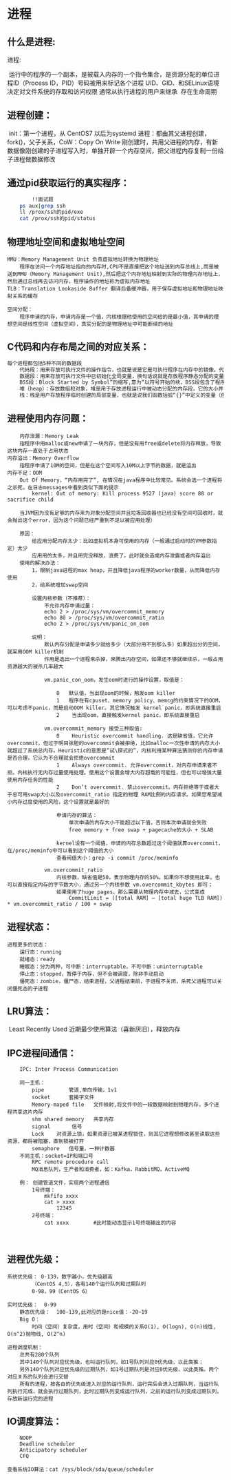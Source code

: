 # 进程

## 什么是进程:

进程:

​		运行中的程序的一个副本，是被载入内存的一个指令集合，是资源分配的单位
​		进程ID（Process ID，PID）号码被用来标记各个进程
​		UID、GID、和SELinux语境决定对文件系统的存取和访问权限
​		通常从执行进程的用户来继承
​		存在生命周期

## 进程创建：

​		init：第一个进程，从 CentOS7 以后为systemd 
​		进程：都由其父进程创建，fork()，父子关系，CoW：Copy On Write 
​		刚创建时，共用父进程的内存，有新数据像刚创建的子进程写入时，单独开辟一个内存空间，把父进程内存复制一份给子进程做数据修改
​	

## 通过pid获取运行的真实程序：

```bash
		!!面试题
	ps aux|grep ssh
	ll /prox/ssh的pid/exe
	cat /prox/ssh的pid/status
```

## 物理地址空间和虚拟地址空间

	MMU：Memory Management Unit 负责虚拟地址转换为物理地址
		程序在访问一个内存地址指向的内存时,CPU不是直接把这个地址送到内存总线上,而是被送到MMU（Memory Management Unit),然后把这个内存地址映射到实际的物理内存地址上，然后通过总线再去访问内存，程序操作的地址称为虚拟内存地址
	TLB：Translation Lookaside Buffer 翻译后备缓冲器，用于保存虚拟地址和物理地址映射关系的缓存
	
	空间分配：
		程序申请的内存，申请内存是一个值，内核根据他使用的空间给的是最小值，其申请的理想空间是线性空间（虚拟空间），真实分配的是物理地址中可能断续的地址

## C代码和内存布局之间的对应关系：

```bash
每个进程都包括5种不同的数据段
	代码段：用来存放可执行文件的操作指令，也就是说是它是可执行程序在内存中的镜像。代码段需要防止在运行时被非法修改，所以只准许读取操作，而不允许写入（修改）操作——它是不可写的
	数据段：用来存放可执行文件中已初始化全局变量，换句话说就是存放程序静态分配的变量和全局变量
	BSS段：Block Started by Symbol”的缩写,意为“以符号开始的块，BSS段包含了程序中未初始化的全局变量，在内存中 bss段全部置零
	堆（heap）：存放数组和对象，堆是用于存放进程运行中被动态分配的内存段，它的大小并不固定，可动态扩张或缩减。当进程调用malloc等函数分配内存时，新分配的内存就被动态添加到堆上（堆被扩张）；当利用free等函数释放内存时，被释放的内存从堆中被剔除（堆被缩减）
	栈：栈是用户存放程序临时创建的局部变量，也就是说我们函数括弧“{}”中定义的变量（但不包括static声明的变量，static意味着在数据段中存放变量）。除此以外，在函数被调用时，其参数也会被压入发起调用的进程栈中，并且待到调用结束后，函数的返回值也会被存放回栈中。由于栈的后进先出特点，所以栈特别方便用来保存/恢复调用现场。可以把堆栈看成一个寄存、交换临时数据的内存区
```

## 进程使用内存问题：

		内存泄漏：Memory Leak
		指程序中用malloc或new申请了一块内存，但是没有用free或delete将内存释放，导致这块内存一直处于占用状态
	内存溢出：Memory Overflow
		指程序申请了10M的空间，但是在这个空间写入10M以上字节的数据，就是溢出
	内存不足：OOM
		Out Of Memory，“内存用完了”, 在情况在java程序中比较常见。系统会选一个进程将之杀死，在日志messages中看到类似下面的提示
			kernel: Out of memory: Kill process 9527 (java) score 88 or sacrifice child
	
		当JVM因为没有足够的内存来为对象分配空间并且垃圾回收器也已经没有空间可回收时，就会抛出这个error，因为这个问题已经严重到不足以被应用处理）
		
		原因：
			给应用分配内存太少：比如虚拟机本身可使用的内存（一般通过启动时的VM参数指定）太少
			应用用的太多，并且用完没释放，浪费了。此时就会造成内存泄露或者内存溢出
		使用的解决办法：
			1，限制java进程的max heap，并且降低java程序的worker数量，从而降低内存使用
			2，给系统增加swap空间
			
			设置内核参数（不推荐）：
				不允许内存申请过量：
				echo 2 > /proc/sys/vm/overcommit_memory
				echo 80 > /proc/sys/vm/overcommit_ratio
				echo 2 > /proc/sys/vm/panic_on_oom 
	
			说明：
				默认内存分配是申请多少就给多少（大部分用不到那么多）如果超出分的空间，就采用OOM killer机制
				作用是选出一个进程来杀掉，来腾出内存空间，如果还不够就继续杀，一般占用资源越大的被杀几率越大
				
				vm.panic_con_oom，发生oom时进行的操作设置，取值是：
					
					0 	默认值，当出现oom的时候，触发oom killer
					1 	程序在有cpuset、memory policy、memcg的约束情况下的OOM，可以考虑不panic，而是启动OOM killer。其它情况触发 kernel panic，即系统直接重启
					2 	 当出现oom，直接触发kernel panic，即系统直接重启
					
				vm.overcommit_memory 接受三种取值:
					0 	 Heuristic overcommit handling. 这是缺省值，它允许overcommit，但过于明目张胆的overcommit会被拒绝，比如malloc一次性申请的内存大小就超过了系统总内存。Heuristic的意思是“试\探式的”，内核利用某种算法猜测你的内存申请是否合理，它认为不合理就会拒绝overcommit
					1 	 Always overcommit. 允许overcommit，对内存申请来者不拒。内核执行无内存过量使用处理。使用这个设置会增大内存超载的可能性，但也可以增强大量使用内存任务的性能
					2 	 Don’t overcommit. 禁止overcommit。内存拒绝等于或者大于总可用swap大小以及overcommit_ratio 指定的物理 RAM比例的内存请求。如果您希望减小内存过度使用的风险，这个设置就是最好的
					
					申请内存的算法：
						单次申请的内存大小不能超过以下值，否则本次申请就会失败
						free memory + free swap + pagecache的大小 + SLAB
	
					kernel设有一个阈值，申请的内存总数超过这个阈值就算overcommit，在/proc/meminfo中可以看到这个阈值的大小
					查看阀值大小：grep -i commit /proc/meminfo
					
				vm.overcommit_ratio 
					内核参数，缺省值是50，表示物理内存的50%。如果你不想使用比率，也可以直接指定内存的字节数大小，通过另一个内核参数 vm.overcommit_kbytes 即可；
					如果使用了huge pages，那么需要从物理内存中减去，公式变成
						CommitLimit = ([total RAM] – [total huge TLB RAM]) * vm.overcommit_ratio / 100 + swap



## 进程状态：

	进程更多的状态：
		运行态：running
		就绪态：ready
		睡眠态：分为两种，可中断：interruptable，不可中断：uninterruptable
		停止态：stopped，暂停于内存，但不会被调度，除非手动启动
		僵死态：zombie，僵尸态，结束进程，父进程结束前，子进程不关闭，杀死父进程可以关闭僵死态的子进程

## LRU算法：

​	Least Recently Used 近期最少使用算法（喜新厌旧），释放内存

## IPC进程间通信：

		IPC: Inter Process Communication
		
		同一主机：
			pipe 		管道,单向传输，1v1
			socket 		套接字文件
			Memory-maped file   文件映射,将文件中的一段数据映射到物理内存，多个进程共享这片内存
			shm shared memory 	共享内存
			signal		 信号
			Lock   	对资源上锁，如果资源已被某进程锁住，则其它进程想修改甚至读取这些资源，都将被阻塞，直到锁被打开
			semaphore 	信号量，一种计数器
		不同主机：socket=IP和端口号
			RPC remote procedure call
			MQ消息队列，生产者和消费者，如：Kafka，RabbitMQ，ActiveMQ
			
		例： 创建管道文件，实现两个进程通信
			1号终端：
				mkfifo xxxx
				cat > xxxx
					12345
			2号终端：
				cat xxxx		#此时能动态显示1号终端输出的内容


​	

## 进程优先级：



	系统优先级： 0-139，数字越小，优先级越高
			（CentOS 4,5），各有140个运行队列和过期队列
			0-98，99（CentOS 6）
		
	实时优先级：	0-99
		静态优先级：	100-139,此对应的是nice值：-20~19
		Big O： 
			时间（空间）复杂度，用时（空间）和规模的关系O(1), O(logn), O(n)线性, O(n^2)抛物线, O(2^n)
		
	进程调度机制：
		总共有280个队列
		其中140个队列对应优先级，也叫运行队列，如1号队列对应0优先级，以此类推；
		另外140个队列对应优先级的过期队列，如1号过期队列是对应0优先级，以此类推。两个对应关系的队列会进行交替
		所有的进程，按各自的优先级进入对应的运行队列，运行完后会进入过期队列，当运行队列执行完成，就会执行过期队列，此时过期队列变成运行队列，之前的运行队列变成过期队列，存放新运行完的进程

## IO调度算法：

		NOOP
		Deadline scheduler
		Anticipatory scheduler
		CFQ
		
	查看系统IO算法：cat /sys/block/sda/queue/scheduler